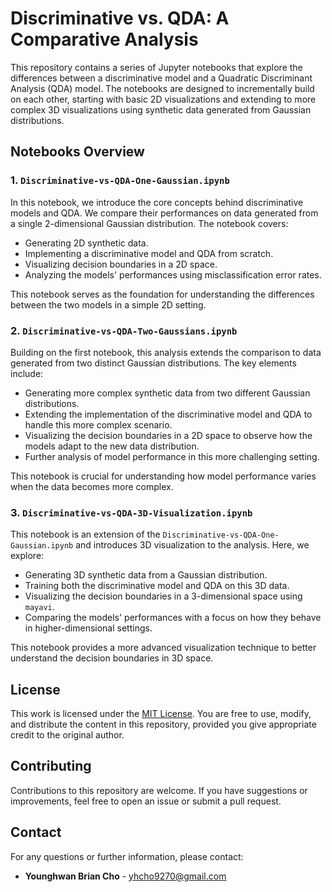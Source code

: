 # Discriminative vs. QDA: A Comparative Analysis

This repository contains a series of Jupyter notebooks that explore the differences between a discriminative model and a Quadratic Discriminant Analysis (QDA) model. The notebooks are designed to incrementally build on each other, starting with basic 2D visualizations and extending to more complex 3D visualizations using synthetic data generated from Gaussian distributions.

## Notebooks Overview

### 1. `Discriminative-vs-QDA-One-Gaussian.ipynb`
In this notebook, we introduce the core concepts behind discriminative models and QDA. We compare their performances on data generated from a single 2-dimensional Gaussian distribution. The notebook covers:
- Generating 2D synthetic data.
- Implementing a discriminative model and QDA from scratch.
- Visualizing decision boundaries in a 2D space.
- Analyzing the models' performances using misclassification error rates.

This notebook serves as the foundation for understanding the differences between the two models in a simple 2D setting.

### 2. `Discriminative-vs-QDA-Two-Gaussians.ipynb`
Building on the first notebook, this analysis extends the comparison to data generated from two distinct Gaussian distributions. The key elements include:
- Generating more complex synthetic data from two different Gaussian distributions.
- Extending the implementation of the discriminative model and QDA to handle this more complex scenario.
- Visualizing the decision boundaries in a 2D space to observe how the models adapt to the new data distribution.
- Further analysis of model performance in this more challenging setting.

This notebook is crucial for understanding how model performance varies when the data becomes more complex.

### 3. `Discriminative-vs-QDA-3D-Visualization.ipynb`
This notebook is an extension of the `Discriminative-vs-QDA-One-Gaussian.ipynb` and introduces 3D visualization to the analysis. Here, we explore:
- Generating 3D synthetic data from a Gaussian distribution.
- Training both the discriminative model and QDA on this 3D data.
- Visualizing the decision boundaries in a 3-dimensional space using `mayavi`.
- Comparing the models' performances with a focus on how they behave in higher-dimensional settings.

This notebook provides a more advanced visualization technique to better understand the decision boundaries in 3D space.

## License
This work is licensed under the [MIT License](LICENSE). You are free to use, modify, and distribute the content in this repository, provided you give appropriate credit to the original author.

## Contributing
Contributions to this repository are welcome. If you have suggestions or improvements, feel free to open an issue or submit a pull request.

## Contact
For any questions or further information, please contact:
- **Younghwan Brian Cho** - [yhcho9270@gmail.com](mailto:yhcho9270@gmail.com)
